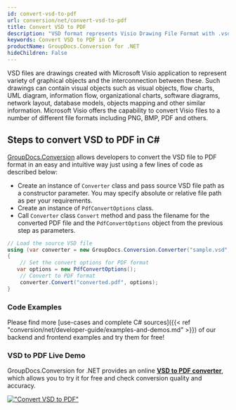 ```yaml
---
id: convert-vsd-to-pdf
url: conversion/net/convert-vsd-to-pdf
title: Convert VSD to PDF
description: "VSD format represents Visio Drawing File Format with .vsd extension. Learn how to convert VSD to PDF file programmatically in C# language using GroupDocs.Conversion for .NET library."
keywords: Convert VSD to PDF in C#
productName: GroupDocs.Conversion for .NET
hideChildren: False
---
```


VSD files are drawings created with Microsoft Visio application to represent variety of graphical objects and the interconnection between these. Such drawings can contain visual objects such as visual objects, flow charts, UML diagram, information flow, organizational charts, software diagrams, network layout, database models, objects mapping and other similar information. Microsoft Visio offers the capability to convert Visio files to a number of different file formats including PNG, BMP, PDF and others.

## Steps to convert VSD to PDF in C#

[GroupDocs.Conversion](https://products.groupdocs.com/conversion/net) allows developers to convert the VSD file to PDF format in an easy and intuitive way just using a few lines of code as described below:

* Create an instance of `Converter` class and pass source VSD file path as a constructor parameter. You may specify absolute or relative file path as per your requirements. 
* Create an instance of `PdfConvertOptions` class.
* Call `Converter` class `Convert` method and pass the filename for the converted PDF file and the `PdfConvertOptions` object from the previous step as parameters.

```csharp
// Load the source VSD file
using (var converter = new GroupDocs.Conversion.Converter("sample.vsd"))
{
    // Set the convert options for PDF format
   var options = new PdfConvertOptions();
    // Convert to PDF format
    converter.Convert("converted.pdf", options);
}
```

### Code Examples

Please find more [use-cases and complete C# sources]({{< ref "conversion/net/developer-guide/examples-and-demos.md" >}}) of our backend and frontend examples and try them for free!

### VSD to PDF Live Demo

GroupDocs.Conversion for .NET provides an online [**VSD to PDF converter**](https://products.groupdocs.app/conversion/vsd-to-pdf), which allows you to try it for free and check conversion quality and accuracy.

[!["Convert VSD to PDF"](conversion/net/images/convert-to-pdf/convert-vsd-to-pdf.png)](https://products.groupdocs.app/conversion/vsd-to-pdf)